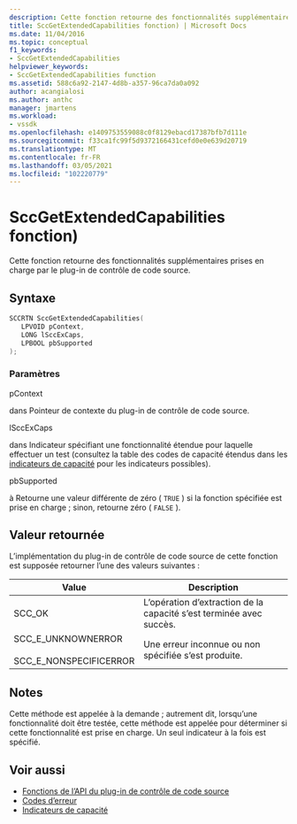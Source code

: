 ```yaml
---
description: Cette fonction retourne des fonctionnalités supplémentaires prises en charge par le plug-in de contrôle de code source.
title: SccGetExtendedCapabilities fonction) | Microsoft Docs
ms.date: 11/04/2016
ms.topic: conceptual
f1_keywords:
- SccGetExtendedCapabilities
helpviewer_keywords:
- SccGetExtendedCapabilities function
ms.assetid: 588c6a92-2147-4d8b-a357-96ca7da0a092
author: acangialosi
ms.author: anthc
manager: jmartens
ms.workload:
- vssdk
ms.openlocfilehash: e1409753559088c0f8129ebacd17387bfb7d111e
ms.sourcegitcommit: f33ca1fc99f5d9372166431cefd0e0e639d20719
ms.translationtype: MT
ms.contentlocale: fr-FR
ms.lasthandoff: 03/05/2021
ms.locfileid: "102220779"
---
```

# <a name="sccgetextendedcapabilities-function"></a>SccGetExtendedCapabilities fonction)
Cette fonction retourne des fonctionnalités supplémentaires prises en charge par le plug-in de contrôle de code source.

## <a name="syntax"></a>Syntaxe

```cpp
SCCRTN SccGetExtendedCapabilities(
   LPVOID pContext,
   LONG lSccExCaps,
   LPBOOL pbSupported
);
```

### <a name="parameters"></a>Paramètres
 pContext

dans Pointeur de contexte du plug-in de contrôle de code source.

 lSccExCaps

dans Indicateur spécifiant une fonctionnalité étendue pour laquelle effectuer un test (consultez la table des codes de capacité étendus dans les [indicateurs de capacité](../extensibility/capability-flags.md) pour les indicateurs possibles).

 pbSupported

à Retourne une valeur différente de zéro ( `TRUE` ) si la fonction spécifiée est prise en charge ; sinon, retourne zéro ( `FALSE` ).

## <a name="return-value"></a>Valeur retournée
 L’implémentation du plug-in de contrôle de code source de cette fonction est supposée retourner l’une des valeurs suivantes :

|Value|Description|
|-----------|-----------------|
|SCC_OK|L’opération d’extraction de la capacité s’est terminée avec succès.|
|SCC_E_UNKNOWNERROR<br /><br /> SCC_E_NONSPECIFICERROR|Une erreur inconnue ou non spécifiée s’est produite.|

## <a name="remarks"></a>Notes
 Cette méthode est appelée à la demande ; autrement dit, lorsqu’une fonctionnalité doit être testée, cette méthode est appelée pour déterminer si cette fonctionnalité est prise en charge. Un seul indicateur à la fois est spécifié.

## <a name="see-also"></a>Voir aussi
- [Fonctions de l’API du plug-in de contrôle de code source](../extensibility/source-control-plug-in-api-functions.md)
- [Codes d’erreur](../extensibility/error-codes.md)
- [Indicateurs de capacité](../extensibility/capability-flags.md)

